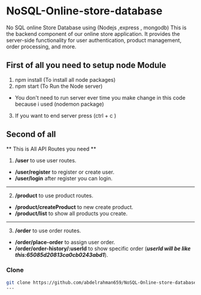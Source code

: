 # NoSQL-Online-store-database

No SQL online Store Database using (Nodejs ,express , mongodb)
This is the backend component of our online store application. It provides the server-side functionality for user authentication, product management, order processing, and more.

## First of all you need to setup node Module

1. npm install (To install all node packages)
2. npm start (To Run the Node server)

- You don't need to run server ever time you make change in this code because i used (nodemon package)

3. If you want to end server press (ctrl + c )

## Second of all

** This is All API Routes you need **

1. **/user** to use user routes.

- **/user/register** to register or create user.
- **/user/login** after register you can login.

---

2. **/product** to use product routes.

- **/product/createProduct** to new create product.
- **/product/list** to show all products you create.

---

3. **/order** to use order routes.

- **/order/place-order** to assign user order.
- **/order/order-history/:userId** to show specific order (**_userId will be like this:65085d20813ca0cb0243abd1_**).

### Clone

```bash
git clone https://github.com/abdelrahman659/NoSQL-Online-store-database.git
---
```
